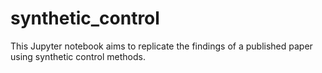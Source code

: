 # synthetic_control
This Jupyter notebook aims to replicate the findings of a published paper using synthetic control methods.
